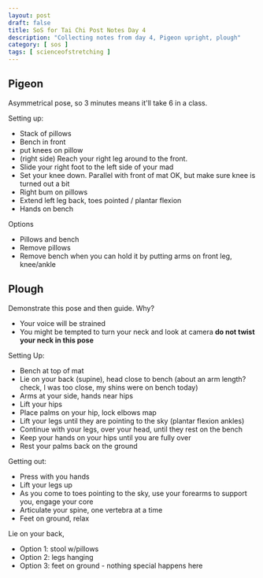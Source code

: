 ```yaml
---
layout: post
draft: false
title: SoS for Tai Chi Post Notes Day 4
description: "Collecting notes from day 4, Pigeon upright, plough"
category: [ sos ]
tags: [ scienceofstretching ]
---
```


## Pigeon
Asymmetrical pose, so 3 minutes means it'll take 6 in a class.

Setting up:
* Stack of pillows
* Bench in front
* put knees on pillow
* (right side) Reach your right leg around to the front.
* Slide your right foot to the left side of your mad
* Set your knee down. Parallel with front of mat OK, but make sure knee is turned out a bit
* Right bum on pillows
* Extend left leg back, toes pointed / plantar flexion
* Hands on bench

Options
* Pillows and bench
* Remove pillows 
* Remove bench when you can hold it by putting arms on front leg, knee/ankle

## Plough
Demonstrate this pose and then guide. Why?
* Your voice will be strained
* You might be tempted to turn your neck and look at camera **do not twist your neck in this pose**

Setting Up:
* Bench at top of mat
* Lie on your back (supine), head close to bench (about an arm length? check, I was too close, my shins were on bench today)
* Arms at your side, hands near hips
* Lift your hips
* Place palms on your hip, lock elbows map
* Lift your legs until they are pointing to the sky (plantar flexion ankles)
* Continue with your legs, over your head, until they rest on the bench
* Keep your hands on your hips until you are fully over
* Rest your palms back on the ground

Getting out:
* Press with you hands
* Lift your legs up
* As you come to toes pointing to the sky, use your forearms to support you, engage your core
* Articulate your spine, one vertebra at a time
* Feet on ground, relax

Lie on your back,
* Option 1: stool w/pillows
* Option 2: legs hanging
* Option 3: feet on ground - nothing special happens here
